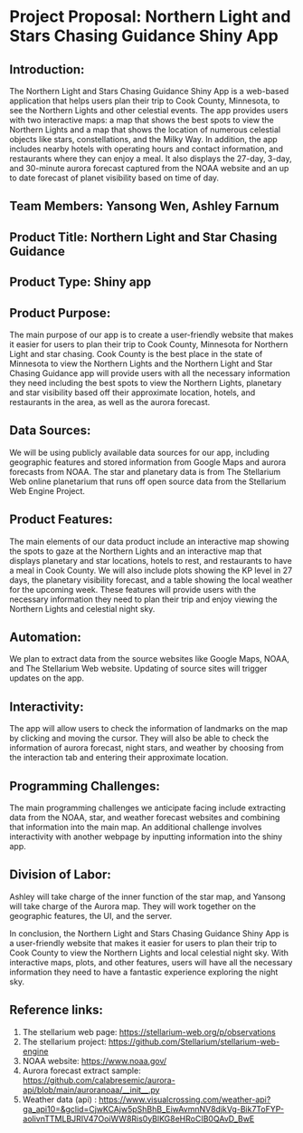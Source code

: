 # Project Proposal: Northern Light and Stars Chasing Guidance Shiny App

## **Introduction:**

The Northern Light and Stars Chasing Guidance Shiny App is a web-based application that helps users plan their trip to Cook County, Minnesota, to see the Northern Lights and other celestial events. The app provides users with two interactive maps: a map that shows the best spots to view the Northern Lights and a map that shows the location of numerous celestial objects like stars, constellations, and the Milky Way. In addition, the app includes nearby hotels with operating hours and contact information, and restaurants where they can enjoy a meal. It also displays the 27-day, 3-day, and 30-minute aurora forecast captured from the NOAA website and an up to date forecast of planet visibility based on time of day. 

## **Team Members:** Yansong Wen, Ashley Farnum

## **Product Title:** Northern Light and Star Chasing Guidance

## **Product Type:** Shiny app

## **Product Purpose:**

The main purpose of our app is to create a user-friendly website that makes it easier for users to plan their trip to Cook County, Minnesota for Northern Light and star chasing. Cook County is the best place in the state of Minnesota to view the Northern Lights and the Northern Light and Star Chasing Guidance app will provide users with all the necessary information they need including the best spots to view the Northern Lights, planetary and star visibility based off their approximate location, hotels, and restaurants in the area, as well as the aurora forecast.

## **Data Sources:**

We will be using publicly available data sources for our app, including geographic features and stored information from Google Maps and aurora forecasts from NOAA. The star and planetary data is from The Stellarium Web online planetarium that runs off open source data from the Stellarium Web Engine Project. 

## **Product Features:**

The main elements of our data product include an interactive map showing the spots to gaze at the Northern Lights and an interactive map that displays planetary and star locations, hotels to rest, and restaurants to have a meal in Cook County. We will also include plots showing the KP level in 27 days, the planetary visibility forecast, and a table showing the local weather for the upcoming week. These features will provide users with the necessary information they need to plan their trip and enjoy viewing the Northern Lights and celestial night sky.

## **Automation:**

We plan to extract data from the source websites like Google Maps, NOAA, and The Stellarium Web website. Updating of source sites will trigger updates on the app.

## **Interactivity:**

The app will allow users to check the information of landmarks on the map by clicking and moving the cursor. They will also be able to check the information of aurora forecast, night stars, and weather by choosing from the interaction tab and entering their approximate location.

## **Programming Challenges:**

The main programming challenges we anticipate facing include extracting data from the NOAA, star, and weather forecast websites and combining that information into the main map. An additional challenge involves interactivity with another webpage by inputting information into the shiny app.

## **Division of Labor:**

Ashley will take charge of the inner function of the star map, and Yansong will take charge of the Aurora map. They will work together on the geographic features, the UI, and the server.

In conclusion, the Northern Light and Stars Chasing Guidance Shiny App is a user-friendly website that makes it easier for users to plan their trip to Cook County to view the Northern Lights and local celestial night sky. With interactive maps, plots, and other features, users will have all the necessary information they need to have a fantastic experience exploring the night sky.

## **Reference links:**

1.  The stellarium web page: <https://stellarium-web.org/p/observations>
2.  The stellarium project: <https://github.com/Stellarium/stellarium-web-engine>
3.  NOAA website: <https://www.noaa.gov/>
4.  Aurora forecast extract sample: <https://github.com/calabresemic/aurora-api/blob/main/auroranoaa/__init__.py>
5.  Weather data (api) : <https://www.visualcrossing.com/weather-api?ga_api10=&gclid=CjwKCAjw5pShBhB_EiwAvmnNV8djkVg-Bik7ToFYP-aolivnTTMLBJRIV47OoiWW8Ris0yBlKG8eHRoCIB0QAvD_BwE>
